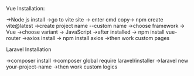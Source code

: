 Vue Installation:

->Node js install ->go to vite site -> enter cmd copy-> npm create vite@latest ->create project name --custom name ->choose framework -> Vue ->choose variant -> JavaScript ->after installed -> npm install vue-router ->axios install -> npm install axios ->then work custom pages

Laravel Installation

->composer install ->composer global require laravel/installer ->laravel new your-project-name ->then work custom logics
